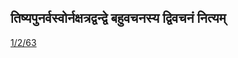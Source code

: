 ## तिष्यपुनर्वस्वोर्नक्षत्रद्वन्द्वे बहुवचनस्य द्विवचनं नित्यम् 
 [1/2/63](https://ashtadhyayi.com/sutraani/1/2/63)